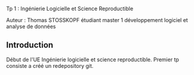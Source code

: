 
Tp 1 : Ingénierie Logicielle et Science Reproductible 

Auteur : Thomas STOSSKOPF étudiant master 1 développement logiciel et analyse de données 

## Introduction 

Début de l'UE Ingénierie logicielle et science reproductible. Premier tp consiste a créé un redepository git. 

